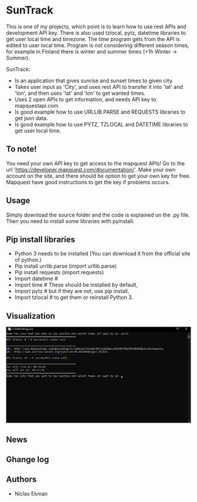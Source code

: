 # SunTrack

This is one of my projects, which point is to learn how to use rest APIs and development API key. There is also used tzlocal, pytz, datetime libraries to get user local time and timezone.
The time program gets from the API is edited to user local time. Program is not considering different season times, for example in Finland there is winter and summer times (+1h Winter -> Summer).

SunTrack:

* Is an application that gives sunrise and sunset times to given city.
* Takes user input as 'City', and uses rest API to transfer it into 'lat' and 'lon', and then uses 'lat' and 'lon' to get wanted times.
* Uses 2 open APIs to get information, and needs API key to mapquestapi.com.
* Is good example how to use URLLIB.PARSE and REQUESTS libraries to get json data.
* Is good example how to use PYTZ, TZLOCAL and DATETIME libraries to get user local time.

## To note!
You need your own API key to get access to the mapquest APIs! 
Go to the url 'https://developer.mapquest.com/documentation/'.
Make your own account on the site, and there should be option to get your own key for free.
Mapquest have good instructions to get the key if problems occurs.

## Usage

Simply download the source folder and the code is explained on the .py file.
Then you need to install some libraries with pyinstall:

## Pip install libraries
* Python 3 needs to be installed (You can download it from the official site of python.)
* Pip install urrlib.parse (import urllib.parse)
* Pip install requests (import requests)
* Import datetime	#
* Import time		# These should be installed by default,
* Import pytz		# but if they are not, use pip install,
* Import tzlocal	# to get them or reinstall Python 3.

## Visualization
![](Images/Pic1.png)

## News


## Ghange log

## Authors
* Niclas Ekman